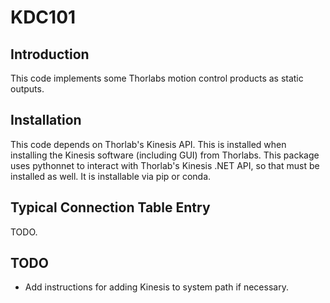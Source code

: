 # KDC101

## Introduction

This code implements some Thorlabs motion control products as static outputs.

## Installation

This code depends on Thorlab's Kinesis API.
This is installed when installing the Kinesis software (including GUI) from Thorlabs.
This package uses pythonnet to interact with Thorlab's Kinesis .NET API, so that must be installed as well.
It is installable via pip or conda.

## Typical Connection Table Entry

TODO.

## TODO

* Add instructions for adding Kinesis to system path if necessary.
